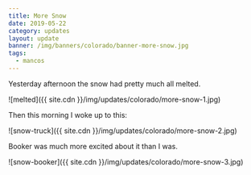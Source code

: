```yaml
---
title: More Snow
date: 2019-05-22
category: updates
layout: update
banner: /img/banners/colorado/banner-more-snow.jpg
tags:
  - mancos
---
```


<p class="text-center">Yesterday afternoon the snow had pretty much all melted.</p>

![melted]({{ site.cdn }}/img/updates/colorado/more-snow-1.jpg)

<p class="text-center">Then this morning I woke up to this:</p>

![snow-truck]({{ site.cdn }}/img/updates/colorado/more-snow-2.jpg)

<p class="text-center">Booker was much more excited about it than I was. </p>

![snow-booker]({{ site.cdn }}/img/updates/colorado/more-snow-3.jpg)

